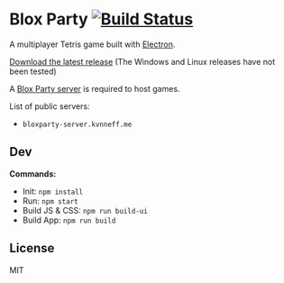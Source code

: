 # Blox Party [![Build Status](https://travis-ci.org/kvnneff/bloxparty.svg?branch=master)](https://travis-ci.org/kvnneff/bloxparty)

A multiplayer Tetris game built with [Electron](http://electron.atom.io/).

[Download the latest release](https://github.com/kvnneff/bloxparty/releases) (The Windows and Linux releases have not been tested)

A [Blox Party server](https://github.com/kvnneff/bloxparty-server) is required to host games.

List of public servers:

- `bloxparty-server.kvnneff.me`

## Dev

**Commands:**

* Init: `npm install`
* Run: `npm start`
* Build JS & CSS: `npm run build-ui`
* Build App: `npm run build`

## License

MIT